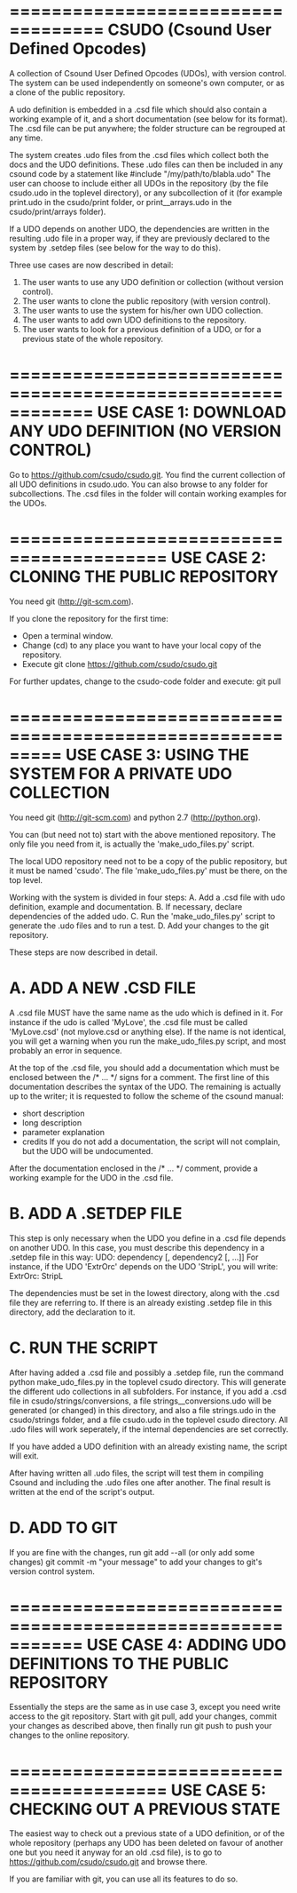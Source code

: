 ===================================
CSUDO (Csound User Defined Opcodes)
===================================

A collection of Csound User Defined Opcodes (UDOs), with version control. The
system can be used independently on someone's own computer, or as a clone of the
public repository.

A udo definition is embedded in a .csd file which should also contain a working
example of it, and a short documentation (see below for its format). The .csd
file can be put anywhere; the folder structure can be regrouped at any time.

The system creates .udo files from the .csd files which collect both the docs
and the UDO definitions. These .udo files can then be included in any csound
code by a statement like
    #include "/my/path/to/blabla.udo"
The user can choose to include either all UDOs in the repository (by the file
csudo.udo in the toplevel directory), or any subcollection of it (for example
print.udo in the csudo/print folder, or print__arrays.udo in the
csudo/print/arrays folder).
    
If a UDO depends on another UDO, the dependencies are written in the resulting
.udo file in a proper way, if they are previously declared to the system by
.setdep files (see below for the way to do this).

Three use cases are now described in detail:
1. The user wants to use any UDO definition or collection (without version
   control).
2. The user wants to clone the public repository (with version control).
3. The user wants to use the system for his/her own UDO collection.
4. The user wants to add own UDO definitions to the repository.
5. The user wants to look for a previous definition of a UDO, or for a
   previous state of the whole repository.



============================================================
USE CASE 1: DOWNLOAD ANY UDO DEFINITION (NO VERSION CONTROL)
============================================================

Go to https://github.com/csudo/csudo.git. You find the current
collection of all UDO definitions in csudo.udo. You can also browse to any
folder for subcollections. The .csd files in the folder will contain working
examples for the UDOs.


=========================================
USE CASE 2: CLONING THE PUBLIC REPOSITORY
=========================================

You need git (http://git-scm.com).

If you clone the repository for the first time:
- Open a terminal window.
- Change (cd) to any place you want to have your local copy of the repository.
- Execute
    git clone https://github.com/csudo/csudo.git

For further updates, change to the csudo-code folder and execute:
    git pull



=========================================================
USE CASE 3: USING THE SYSTEM FOR A PRIVATE UDO COLLECTION
=========================================================

You need git (http://git-scm.com) and python 2.7 (http://python.org).

You can (but need not to) start with the above mentioned repository. The only
file you need from it, is actually the 'make_udo_files.py' script.

The local UDO repository need not to be a copy of the public repository, but it
must be named 'csudo'. The file 'make_udo_files.py' must be there, on the
top level.

Working with the system is divided in four steps:
A. Add a .csd file with udo definition, example and documentation.
B. If necessary, declare dependencies of the added udo.
C. Run the 'make_udo_files.py' script to generate the .udo files and to run a
   test.
D. Add your changes to the git repository.

These steps are now described in detail.


A. ADD A NEW .CSD FILE
======================

A .csd file MUST have the same name as the udo which is defined in it. For
instance if the udo is called 'MyLove', the .csd file must be called
'MyLove.csd' (not mylove.csd or anything else). If the name is not identical,
you will get a warning when you run the make_udo_files.py script, and most
probably an error in sequence.

At the top of the .csd file, you should add a documentation which must be
enclosed between the /* ... */ signs for a comment. The first line of this
documentation describes the syntax of the UDO. The remaining is actually up to
the writer; it is requested to follow the scheme of the csound manual:
- short description
- long description
- parameter explanation
- credits
If you do not add a documentation, the script will not complain, but the UDO
will be undocumented.

After the documentation enclosed in the /* ... */ comment, provide a working
example for the UDO in the .csd file.


B. ADD A .SETDEP FILE
=====================

This step is only necessary when the UDO you define in a .csd file depends on
another UDO. In this case, you must describe this dependency in a .setdep file
in this way:
    UDO: dependency [, dependency2 [, ...]]
For instance, if the UDO 'ExtrOrc' depends on the UDO 'StripL', you will write:
    ExtrOrc: StripL
    
The dependencies must be set in the lowest directory, along with the .csd file
they are referring to. If there is an already existing .setdep file in this
directory, add the declaration to it.


C. RUN THE SCRIPT
=================

After having added a .csd file and possibly a .setdep file, run the command
    python make_udo_files.py
in the toplevel csudo directory. This will generate the different udo
collections in all subfolders. For instance, if you add a .csd file in
csudo/strings/conversions, a file strings__conversions.udo will be generated
(or changed) in this directory, and also a file strings.udo in the csudo/strings
folder, and a file csudo.udo in the toplevel csudo directory. All .udo files
will work seperately, if the internal dependencies are set correctly.

If you have added a UDO definition with an already existing name, the script
will exit.

After having written all .udo files, the script will test them in compiling
Csound and including the .udo files one after another. The final result is
written at the end of the script's output.


D. ADD TO GIT
=============

If you are fine with the changes, run
    git add --all (or only add some changes)
    git commit -m "your message"
to add your changes to git's version control system.



===========================================================
USE CASE 4: ADDING UDO DEFINITIONS TO THE PUBLIC REPOSITORY
===========================================================

Essentially the steps are the same as in use case 3, except you need write
access to the git repository. Start with git pull, add your changes, commit
your changes as described above, then finally run
    git push
to push your changes to the online repository.



=========================================
USE CASE 5: CHECKING OUT A PREVIOUS STATE
=========================================

The easiest way to check out a previous state of a UDO definition, or of the
whole repository (perhaps any UDO has been deleted on favour of another one but
you need it anyway for an old .csd file), is to go to
    https://github.com/csudo/csudo.git
and browse there.

If you are familiar with git, you can use all its features to do so.
